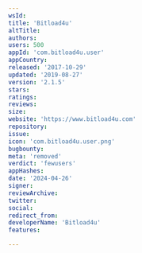 ```yaml
---
wsId: 
title: 'Bitload4u'
altTitle: 
authors: 
users: 500
appId: 'com.bitload4u.user'
appCountry: 
released: '2017-10-29'
updated: '2019-08-27'
version: '2.1.5'
stars: 
ratings: 
reviews: 
size: 
website: 'https://www.bitload4u.com'
repository: 
issue: 
icon: 'com.bitload4u.user.png'
bugbounty: 
meta: 'removed'
verdict: 'fewusers'
appHashes: 
date: '2024-04-26'
signer: 
reviewArchive: 
twitter: 
social: 
redirect_from: 
developerName: 'Bitload4u'
features: 

---
```


